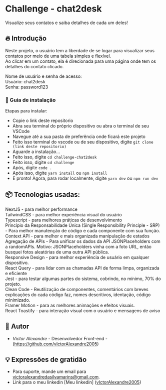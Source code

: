 
# Challenge - chat2desk

Visualize seus contatos e saiba detalhes de cada um deles!
## 🔥 Introdução

Neste projeto, o usuário tem a liberdade de se logar para visualizar seus contatos por meio de uma tabela simples e flexível. <br />
Ao clicar em um contato, ela é direcionada para uma página onde tem os detalhes do contato clicado. <br />

Nome de usuário e senha de acesso: <br />
Usuário: chat2desk <br />
Senha: password123

### 🔨 Guia de instalação

Etapas para instalar:

- Copie o link deste repositorio <br />
- Abra seu terminal do próprio dispositivo ou abra o terminal de seu VSCode <br />
- Navegue até a sua pasta de preferência onde ficará este projeto <br />
- Feito isso terminal do vscode ou de seu dispositivo, digite `git clone (link deste repositorio)` <br />
- Aguarde a instalação... <br />
- Feito isso, digite `cd challenge-chat2desk` <br />
- Feito isso, digite `cd challenge` <br />
- Após, digite `code .` <br  />
- Após isso, digite `yarn install` ou `npm install` <br />
- E pronto! Agora, para rodar localmente, digite `yarn dev` ou `npm run dev` <br />

## 📦 Tecnologias usadas:
NextJS - para melhor performance <br/>
TailwindCSS - para melhor experiência visual do usuário <br/>
Typescript - para melhores práticas de desenvolvimento <br />
Princípio da Responsabilidade Única (Single Responsibility Principle - SRP) - Para melhor manutenção de código e cada componente com sua função. <br />
Context API - para melhor e mais organizada manipulação de estados <br />
Agregação de APIs - Para unificar os dados da API JSONPlaceholders com a randomAPIs. Motivo: JSONPlaceholders vinha com a foto URL, então busquei fotos aleatórias de uma outra API pública. <br />
Responsive Design - para melhor experiência de usuário em qualquer dispositivo. <br />
React Query - para lidar com as chamadas API de forma limpa, organizada e eficiente <br />
Jest - para testar algumas partes do sistema, cobrindo, no mínimo, 70% do projeto. <br />
Clean Code - Reutilização de componentes, comentários com breves explicações do cada código faz, nomes descritivos, identação, código minimizado. <br />
Framer Motion - para as melhores animações e efeitos visuais. <br />
React Toastify - para interação visual com o usuário e mensagens de aviso <br />

## 👷 Autor

* *Victor Alexandre* - Desenvolvedor Front-end - (https://github.com/vIctorAlexandre2005)

## 💡 Expressões de gratidão
* Para suporte, mande um email para victoralexandredasilvamarins@gmail.com.
* Link para o meu linkedin [Meu linkedin] ([vIctorAlexandre2005](https://www.linkedin.com/in/victoralexandredasilvamarins/))
